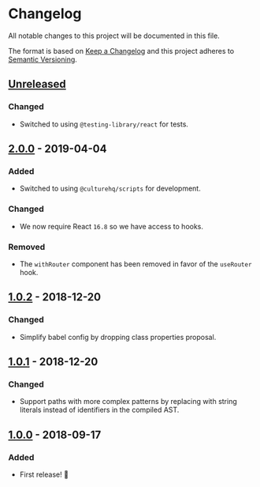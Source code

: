 # Changelog

All notable changes to this project will be documented in this file.

The format is based on [Keep a Changelog](http://keepachangelog.com/en/1.0.0/) and this project adheres to [Semantic Versioning](http://semver.org/spec/v2.0.0.html).

## [Unreleased]
### Changed
- Switched to using `@testing-library/react` for tests.

## [2.0.0] - 2019-04-04
### Added
- Switched to using `@culturehq/scripts` for development.

### Changed
- We now require React `16.8` so we have access to hooks.

### Removed
- The `withRouter` component has been removed in favor of the `useRouter` hook.

## [1.0.2] - 2018-12-20
### Changed
- Simplify babel config by dropping class properties proposal.

## [1.0.1] - 2018-12-20
### Changed
- Support paths with more complex patterns by replacing with string literals instead of identifiers in the compiled AST.

## [1.0.0] - 2018-09-17
### Added
- First release! 🎉

[Unreleased]: https://github.com/CultureHQ/react-tiny-router/compare/v2.0.0...HEAD
[2.0.0]: https://github.com/CultureHQ/react-tiny-router/compare/v1.0.2...v2.0.0
[1.0.2]: https://github.com/CultureHQ/react-tiny-router/compare/v1.0.1...v1.0.2
[1.0.1]: https://github.com/CultureHQ/react-tiny-router/compare/v1.0.0...v1.0.1
[1.0.0]: https://github.com/CultureHQ/react-tiny-router/compare/aee58e...v1.0.0
